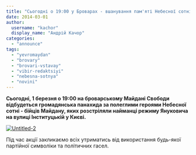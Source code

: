 ```yaml
---
title: "Сьогодні о 19:00 у Броварах - вшанування пам'яті Небесної сотні"
date: 2014-03-01
author: 
  username: "kachor"
  display_name: "Андрій Качор"
categories: 
  - "announce"
tags: 
  - "yevromaydan"
  - "brovary"
  - "brovari-vstavay"
  - "vibir-redaktsiyi"
  - "nebesna-sotnya"
  - "novini"
---
```


**Сьогодні, 1 березня о 19:00 на броварському Майдані Свободи відбудеться громадянська панахида за полеглими героями Небесної сотні - бійців Майдану, яких розстріляли найманці режиму Януковича на вулиці Інституцькій у Києві.** 

[![Untitled-2](https://mpz.brovary.org/wp-content/uploads/2014/03/Untitled-2.jpg)](https://mpz.brovary.org/wp-content/uploads/2014/03/Untitled-2.jpg)

Під час акції закликаємо всіх утриматись від використання будь-якої партійної символіки та політичних гасел.
